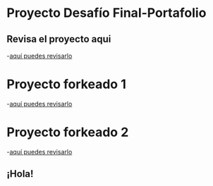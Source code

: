 # Proyecto Desafío Final-Portafolio

## Revisa el proyecto aqui

-[aquí puedes revisarlo](https://erina797.github.io/Desafiofinal/)

# Proyecto forkeado 1

-[aquí puedes revisarlo](https://github.com/Erina797/Proyecto-forkeado-1)

# Proyecto forkeado 2

-[aquí puedes revisarlo](https://github.com/Erina797/Proyecto-forkeado-2)

## ¡Hola!
